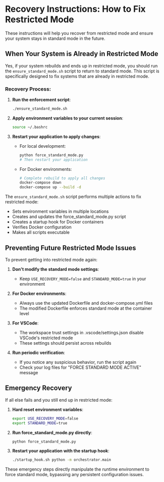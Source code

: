 # Recovery Instructions: How to Fix Restricted Mode

These instructions will help you recover from restricted mode and ensure your system stays in standard mode in the future.

## When Your System is Already in Restricted Mode

Yes, if your system rebuilds and ends up in restricted mode, you should run the `ensure_standard_mode.sh` script to return to standard mode. This script is specifically designed to fix systems that are already in restricted mode.

### Recovery Process:

1. **Run the enforcement script**:

   ```bash
   ./ensure_standard_mode.sh
   ```

2. **Apply environment variables to your current session**:

   ```bash
   source ~/.bashrc
   ```

3. **Restart your application to apply changes**:

   - For local development:

     ```bash
     python force_standard_mode.py
     # Then restart your application
     ```

   - For Docker environments:
     ```bash
     # Complete rebuild to apply all changes
     docker-compose down
     docker-compose up --build -d
     ```

The `ensure_standard_mode.sh` script performs multiple actions to fix restricted mode:

- Sets environment variables in multiple locations
- Creates and updates the force_standard_mode.py script
- Creates a startup hook for Docker containers
- Verifies Docker configuration
- Makes all scripts executable

## Preventing Future Restricted Mode Issues

To prevent getting into restricted mode again:

1. **Don't modify the standard mode settings**:

   - Keep `USE_RECOVERY_MODE=false` and `STANDARD_MODE=true` in your environment

2. **For Docker environments**:

   - Always use the updated Dockerfile and docker-compose.yml files
   - The modified Dockerfile enforces standard mode at the container level

3. **For VSCode**:

   - The workspace trust settings in .vscode/settings.json disable VSCode's restricted mode
   - These settings should persist across rebuilds

4. **Run periodic verification**:
   - If you notice any suspicious behavior, run the script again
   - Check your log files for "FORCE STANDARD MODE ACTIVE" message

## Emergency Recovery

If all else fails and you still end up in restricted mode:

1. **Hard reset environment variables**:

   ```bash
   export USE_RECOVERY_MODE=false
   export STANDARD_MODE=true
   ```

2. **Run force_standard_mode.py directly**:

   ```bash
   python force_standard_mode.py
   ```

3. **Restart your application with the startup hook**:
   ```bash
   ./startup_hook.sh python -m orchestrator.main
   ```

These emergency steps directly manipulate the runtime environment to force standard mode, bypassing any persistent configuration issues.

